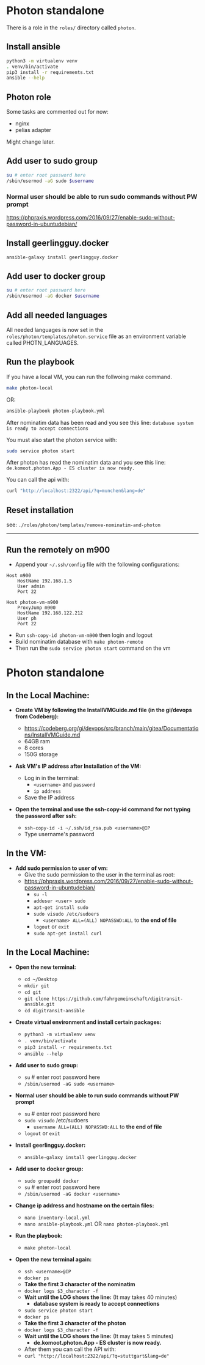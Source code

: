 # Photon standalone

There is a role in the `roles/` directory called `photon`.

## Install ansible

```bash
python3 -m virtualenv venv
. venv/bin/activate
pip3 install -r requirements.txt
ansible --help
```

## Photon role

Some tasks are commented out for now:
- nginx
- pelias adapter

Might change later.

## Add user to sudo group

```bash
su # enter root password here
/sbin/usermod -aG sudo $username
```


### Normal user should be able to run sudo commands without PW prompt
 
https://phpraxis.wordpress.com/2016/09/27/enable-sudo-without-password-in-ubuntudebian/


## Install geerlingguy.docker

```bash
ansible-galaxy install geerlingguy.docker
```


## Add user to docker group

```bash
su # enter root password here
/sbin/usermod -aG docker $username
```

## Add all needed languages
All needed languages is now set in the `roles/photon/templates/photon.service` file as an environment variable called PHOTN_LANGUAGES.

## Run the playbook

If you have a local VM, you can run the follwoing make command.

```bash
make photon-local
```

OR:

```bash
ansible-playbook photon-playbook.yml
```


After nominatim data has been read and you see this line:
`database system is ready to accept connections`

You must also start the photon service with:

```bash
sudo service photon start
```

After photon has read the nominatim data and you see this line:
`de.komoot.photon.App - ES cluster is now ready.`


You can call the api with:

```bash
curl "http://localhost:2322/api/?q=munchen&lang=de"
```



## Reset installation

see: `./roles/photon/templates/remove-nominatim-and-photon`

---

## Run the remotely on m900

* Append your `~/.ssh/config` file with the following configurations:
```
Host m900
    HostName 192.168.1.5
    User admin
    Port 22
        
Host photon-vm-m900
    ProxyJump m900
    HostName 192.168.122.212
    User ph
    Port 22
```
* Run `ssh-copy-id photon-vm-m900` then login and logout
* Build nominatim database with `make photon-remote`
* Then run the `sudo service photon start` command on the vm


# **Photon standalone**

## **In the Local Machine:**
- **Create VM by following the InstallVMGuide.md file (in the gi/devops from Codeberg):**
    - https://codeberg.org/gi/devops/src/branch/main/gitea/Documentations/InstallVMGuide.md
    - 64GB ram
    - 8 cores
    - 150G storage

- **Ask VM's IP address after Installation of the VM:**
    - Log in in the terminal:
        - `<username>` and `password`
        - `ip address`
    - Save the IP address

- **Open the terminal and use the ssh-copy-id command for not typing the password after ssh:**
    - `ssh-copy-id -i ~/.ssh/id_rsa.pub <username>@IP`
    - Type username's password

## **In the VM:**
- **Add sudo permission to user of vm:**
    - Give the sudo permission to the user in the terminal as root:
    - https://phpraxis.wordpress.com/2016/09/27/enable-sudo-without-password-in-ubuntudebian/
        - `su -l`
        - `adduser <user> sudo`
        - `apt-get install sudo`
        - `sudo visudo /etc/sudoers`
            - `<username> ALL=(ALL) NOPASSWD:ALL` to **the end of file**
        - `logout` or `exit`
        - `sudo apt-get install curl`

## **In the Local Machine:**
- **Open the new terminal:**
    - `cd ~/Desktop`
    - `mkdir git`
    - `cd git`
    - `git clone https://github.com/fahrgemeinschaft/digitransit-ansible.git`
    - `ċd digitransit-ansible`

- **Create virtual environment and install certain packages:**
    - `python3 -m virtualenv venv`
    - `. venv/bin/activate`
    - `pip3 install -r requirements.txt`
    - `ansible --help`

- **Add user to sudo group:**
    - `su` # enter root password here
    - `/sbin/usermod -aG sudo <username>`

- **Normal user should be able to run sudo commands without PW prompt**
    - `su` # enter root password here
    - `sudo visudo` /etc/sudoers
        - `username ALL=(ALL) NOPASSWD:ALL` to **the end of file**
    - `logout` or `exit`

- **Install geerlingguy.docker:**
    - `ansible-galaxy install geerlingguy.docker`

- **Add user to docker group:**
    - `sudo groupadd docker`
    - `su` # enter root password here
    - `/sbin/usermod -aG docker <username>`

- **Change ip address and hostname on the certain files:**
    - `nano inventory-local.yml`
    - `nano ansible-playbook.yml` OR `nano photon-playbook.yml`

- **Run the playbook:**
    - `make photon-local`

- **Open the new terminal again:**
    - `ssh <username>@IP`
    - `docker ps`
    - **Take the first 3 character of the nominatim**
    - `docker logs $3_character -f`
    - **Wait until the LOG shows the line:** (It may takes 40 minutes)
        - **database system is ready to accept connections**
    - `sudo service photon start`
    - `docker ps`
    - **Take the first 3 character of the photon**
    - `docker logs $3_character -f`
    - **Wait until the LOG shows the line:** (It may takes 5 minutes)
        - **de.komoot.photon.App - ES cluster is now ready.**
    - After them you can call the API with:
    - `curl "http://localhost:2322/api/?q=stuttgart&lang=de"`